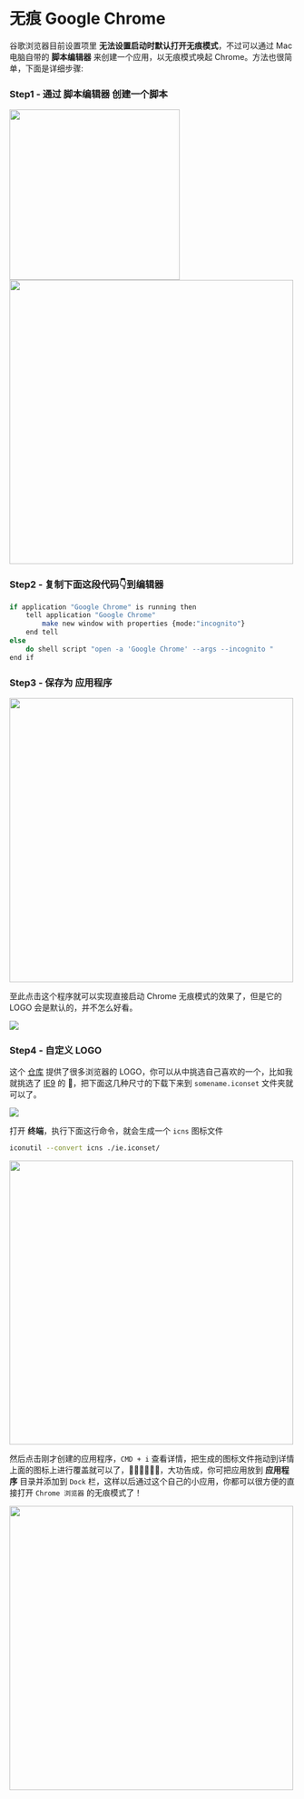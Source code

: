 # 无痕 Google Chrome

谷歌浏览器目前设置项里 **无法设置启动时默认打开无痕模式**，不过可以通过 Mac 电脑自带的 **脚本编辑器** 来创建一个应用，以无痕模式唤起 Chrome。方法也很简单，下面是详细步骤:

### Step1 - 通过 **脚本编辑器** 创建一个脚本

<img src="https://user-images.githubusercontent.com/5093611/56876624-54ef4780-6a7b-11e9-919a-b863ab0bcd0f.png" width="300"/>

<img src="https://user-images.githubusercontent.com/5093611/56876660-95e75c00-6a7b-11e9-8e51-69899c48c844.png" width="500" />

### Step2 - 复制下面这段代码👇到编辑器

```bash
if application "Google Chrome" is running then
	tell application "Google Chrome"
		make new window with properties {mode:"incognito"}
	end tell
else
	do shell script "open -a 'Google Chrome' --args --incognito "
end if
```

### Step3 - 保存为 **应用程序**

<img src="https://user-images.githubusercontent.com/5093611/56876710-e363c900-6a7b-11e9-9e26-ab668aadef9a.png" width="500" />

至此点击这个程序就可以实现直接启动 Chrome 无痕模式的效果了，但是它的 LOGO 会是默认的，并不怎么好看。

<img src="https://user-images.githubusercontent.com/5093611/56876790-5cfbb700-6a7c-11e9-8493-985382ad1fed.png" />

### Step4 - 自定义 LOGO

这个 [仓库](https://github.com/alrra/browser-logos) 提供了很多浏览器的 LOGO，你可以从中挑选自己喜欢的一个，比如我就挑选了 [IE9](https://github.com/alrra/browser-logos/tree/master/src/archive/internet-explorer_9-11) 的 👻，把下面这几种尺寸的下载下来到 `somename.iconset` 文件夹就可以了。

<img src="https://user-images.githubusercontent.com/5093611/56876881-0773da00-6a7d-11e9-9be3-e64a815e4107.png" />

打开 **终端**，执行下面这行命令，就会生成一个 `icns` 图标文件

```bash
iconutil --convert icns ./ie.iconset/
```

<img src="https://user-images.githubusercontent.com/5093611/56876964-718c7f00-6a7d-11e9-9123-388331c48046.png" width="500">

然后点击刚才创建的应用程序，`CMD + i` 查看详情，把生成的图标文件拖动到详情上面的图标上进行覆盖就可以了，🎉🎉🎉👏👏👏，大功告成，你可把应用放到 **应用程序** 目录并添加到 `Dock` 栏，这样以后通过这个自己的小应用，你都可以很方便的直接打开 `Chrome 浏览器` 的无痕模式了！

<img src="https://user-images.githubusercontent.com/5093611/56877114-566e3f00-6a7e-11e9-8676-0c3b53b23797.png" width="500">

